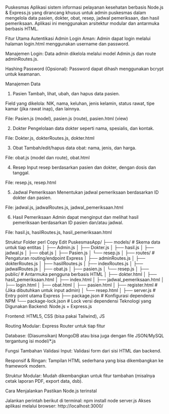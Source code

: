 Puskesmas
Aplikasi sistem informasi pelayanan kesehatan berbasis Node.js & Express.js yang dirancang khusus untuk admin puskesmas dalam mengelola data pasien, dokter, obat, resep, jadwal pemeriksaan, dan hasil pemeriksaan. Aplikasi ini menggunakan arsitektur modular dan antarmuka berbasis HTML.

Fitur Utama
Autentikasi Admin
Login Aman: Admin dapat login melalui halaman login.html menggunakan username dan password.

Manajemen Login: Data admin dikelola melalui model Admin.js dan route adminRoutes.js.

Hashing Password (Opsional): Password dapat dihash menggunakan bcrypt untuk keamanan.

Manajemen Data
1. Pasien
Tambah, lihat, ubah, dan hapus data pasien.

Field yang dikelola: NIK, nama, keluhan, jenis kelamin, status rawat, tipe kamar (jika rawat inap), dan lainnya.

File: Pasien.js (model), pasien.js (route), pasien.html (view)

2. Dokter
Pengelolaan data dokter seperti nama, spesialis, dan kontak.

File: Dokter.js, dokterRoutes.js, dokter.html

3. Obat
Tambah/edit/hapus data obat: nama, jenis, dan harga.

File: obat.js (model dan route), obat.html

4. Resep
Input resep berdasarkan pasien dan dokter, dengan dosis dan tanggal.

File: resep.js, resep.html

5. Jadwal Pemeriksaan
Menentukan jadwal pemeriksaan berdasarkan ID dokter dan pasien.

File: jadwal.js, jadwalRoutes.js, jadwal_pemeriksaan.html

6. Hasil Pemeriksaan
Admin dapat menginput dan melihat hasil pemeriksaan berdasarkan ID pasien dan/atau jadwal.

File: hasil.js, hasilRoutes.js, hasil_pemeriksaan.html

Struktur Folder
perl
Copy
Edit
PuskesmasApp/
├── models/                   # Skema data untuk tiap entitas
│   ├── Admin.js
│   ├── Dokter.js
│   ├── hasil.js
│   ├── jadwal.js
│   ├── obat.js
│   ├── Pasien.js
│   └── resep.js
│
├── routes/                   # Pengaturan routing/endpoint Express
│   ├── adminRoutes.js
│   ├── dokterRoutes.js
│   ├── hasilRoutes.js
│   ├── indexRoutes.js
│   ├── jadwalRoutes.js
│   ├── obat.js
│   ├── pasien.js
│   └── resep.js
│
├── public/                   # Antarmuka pengguna berbasis HTML
│   ├── dokter.html
│   ├── hasil_pemeriksaan.html
│   ├── index.html
│   ├── jadwal_pemeriksaan.html
│   ├── login.html
│   ├── obat.html
│   ├── pasien.html
│   ├── register.html         # (Jika dibutuhkan untuk input admin)
│   └── resep.html
│
├── server.js                 # Entry point utama Express
├── package.json              # Konfigurasi dependensi NPM
└── package-lock.json         # Lock versi dependensi
Teknologi yang Digunakan
Backend: Node.js + Express.js

Frontend: HTML5, CSS (bisa pakai Tailwind), JS

Routing Modular: Express Router untuk tiap fitur

Database: (Diasumsikan) MongoDB atau bisa juga dengan file JSON/MySQL tergantung isi model/*.js

Fungsi Tambahan
Validasi Input: Validasi form dari sisi HTML dan backend.

Responsif & Ringan: Tampilan HTML sederhana yang bisa dikembangkan ke framework modern.

Struktur Modular: Mudah dikembangkan untuk fitur tambahan (misalnya cetak laporan PDF, export data, dsb).

Cara Menjalankan
Pastikan Node.js terinstal

Jalankan perintah berikut di terminal:
npm install
node server.js
Akses aplikasi melalui browser:
http://localhost:3000/
